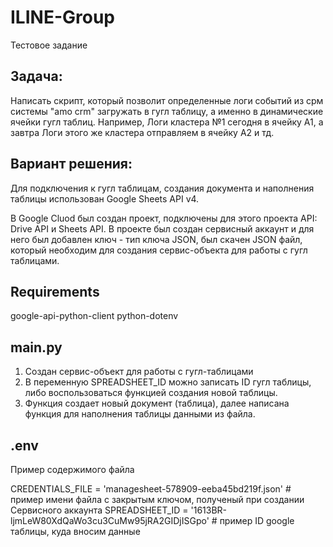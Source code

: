 # ILINE-Group
Тестовое задание

## Задача:
Написать скрипт, который позволит определенные логи событий из срм системы "amo crm" загружать в гугл таблицу, а именно в динамические ячейки гугл таблиц.
Например, Логи кластера №1 сегодня в ячейку А1, а завтра Логи этого же кластера отправляем в ячейку А2 и тд.

## Вариант решения:

Для подключения к гугл таблицам, создания документа и наполнения таблицы использован Google Sheets API v4.

В Google Cluod был создан проект, подключены для этого проекта API: Drive API и Sheets API.
В проекте был создан сервисный аккаунт и для него был добавлен ключ - тип ключа JSON, был скачен JSON файл, который необходим для создания сервис-объекта для работы с гугл таблицами.

## Requirements
google-api-python-client
python-dotenv

## main.py 
1. Cоздан сервис-объект для работы с гугл-таблицами
2. В переменную SPREADSHEET_ID можно записать ID гугл таблицы, либо воспользоваться функцией создания новой таблицы.
3. Функция создает новый документ (таблица), далее написана функция для наполнения таблицы данными из файла.

## .env
Пример содержимого файла

CREDENTIALS_FILE = 'managesheet-578909-eeba45bd219f.json' # пример имени файла с закрытым ключом, полученый при создании Сервисного аккаунта
SPREADSHEET_ID = '1613BR-ljmLeW80XdQaWo3cu3CuMw95jRA2GIDjISGpo'  # пример ID google таблицы, куда вносим данные

